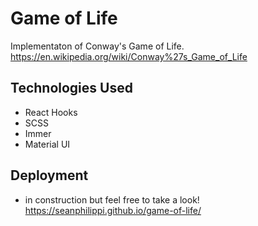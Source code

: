 # Game of Life

Implementaton of Conway's Game of Life.<br>
https://en.wikipedia.org/wiki/Conway%27s_Game_of_Life

## Technologies Used
* React Hooks
* SCSS
* Immer
* Material UI

## Deployment
* in construction but feel free to take a look!<br>
https://seanphilippi.github.io/game-of-life/

